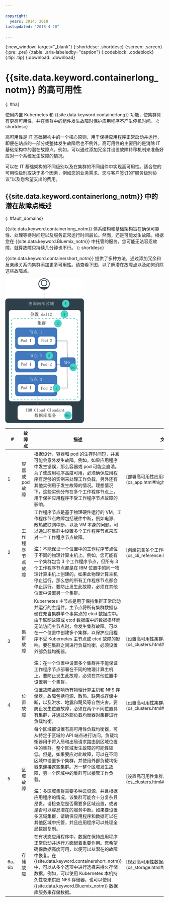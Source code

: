 ```yaml
---

copyright:
  years: 2014, 2018
lastupdated: "2018-4-20"

---
```


{:new_window: target="_blank"}
{:shortdesc: .shortdesc}
{:screen: .screen}
{:pre: .pre}
{:table: .aria-labeledby="caption"}
{:codeblock: .codeblock}
{:tip: .tip}
{:download: .download}


# {{site.data.keyword.containerlong_notm}} 的高可用性
{: #ha}

使用内置 Kubernetes 和 {{site.data.keyword.containerlong}} 功能，使集群具有更高可用性，并在集群中的组件发生故障时保护应用程序不产生停机时间。
{: shortdesc}

高可用性是 IT 基础架构中的一个核心原则，用于保持应用程序正常启动并运行，即便在站点的一部分或整体发生故障后也不例外。高可用性的主要目的是消除 IT 基础架构中的潜在故障点。例如，可以通过添加冗余并设置故障转移机制来准备好应对一个系统发生故障的情况。

可以在 IT 基础架构的不同级别以及在集群的不同组件中实现高可用性。适合您的可用性级别取决于多个因素，例如您的业务需求、您与客户签订的“服务级别协议”以及您希望支出的费用。

## {{site.data.keyword.containerlong_notm}} 中的潜在故障点概述
{: #fault_domains} 

{{site.data.keyword.containerlong_notm}} 体系结构和基础架构旨在确保可靠性、处理等待时间短以及服务正常运行时间最长。然而，还是可能发生故障。根据您在 {{site.data.keyword.Bluemix_notm}} 中托管的服务，您可能无法容忍故障，就算故障只持续几分钟也不行。
{: shortdesc}

{{site.data.keyword.containershort_notm}} 提供了多种方法，通过添加冗余和反亲缘关系向集群添加更多可用性。请查看下图，以了解潜在故障点以及如何消除这些故障点。

<img src="images/cs_failure_ov.png" alt="{{site.data.keyword.containershort_notm}} 区域内高可用性集群中故障区的概述。" width="250" style="width:250px; border-style: none"/>

<table summary="此表显示 {{site.data.keyword.containershort_notm}} 中的故障点。各行都应从左到右阅读，其中第一列是故障点编号，第二列是故障点标题，第三列是描述，第四列是文档链接。">
<col width="3%">
<col width="10%">
<col width="70%">
<col width="17%">
  <thead>
  <th>#</th>
  <th>故障点</th>
  <th>描述</th>
  <th>文档链接</th>
  </thead>
  <tbody>
    <tr>
      <td>1 </td>
      <td>容器或 pod 故障</td>
      <td>根据设计，容器和 pod 的生存时间短，并且可能会意外发生故障。例如，如果应用程序中发生错误，那么容器或 pod 可能会崩溃。为了使应用程序高度可用，必须确保应用程序有足够的实例来处理工作负载，另外还有其他实例用于发生故障的情况。理想情况下，这些实例分布在多个工作程序节点上，用于保护应用程序不受工作程序节点故障的影响。</td>
      <td>[部署高可用性应用程序。](cs_app.html#highly_available_apps)</td>
  </tr>
  <tr>
    <td>2</td>
    <td>工作程序节点故障</td>
    <td>工作程序节点是基于物理硬件运行的 VM。工作程序节点故障包括硬件中断，例如电源、散热或联网中断，以及 VM 本身的问题。可以通过在集群中设置多个工作程序节点来应对一个工作程序节点故障。<br/><br/><strong>注：</strong>不能保证一个位置中的工作程序节点位于不同的物理计算主机上。例如，您可能有一个集群包含 3 个工作程序节点，但所有 3 个工作程序节点都是在 IBM 位置中的同一物理计算主机上创建的。如果此物理计算主机停止运行，那么您的所有工作程序节点都会停止运行。要防止发生此故障，必须在其他位置中设置另一个集群。</td>
    <td>[创建包含多个工作程序节点的集群。](cs_cli_reference.html#cs_cluster_create)</td>
  </tr>
  <tr>
    <td>3 </td>
    <td>集群故障</td>
    <td>Kubernetes 主节点是用于保持集群正常启动并运行的主组件。主节点将所有集群数据存储在充当集群单个事实点的 etcd 数据库中。由于联网故障或 etcd 数据库中的数据损坏而无法访问主节点时，会发生集群故障。可以在一个位置中创建多个集群，以保护应用程序不受 Kubernetes 主节点或 etcd 故障的影响。要在集群之间进行负载均衡，必须设置外部负载均衡器。<br/><br/><strong>注：</strong>在一个位置中设置多个集群并不能保证工作程序节点部署在不同的物理计算主机上。要防止发生此故障，必须在其他位置中设置另一个集群。</td>
    <td>[设置高可用性集群。](cs_clusters.html#planning_clusters)</td>
  </tr>
  <tr>
    <td>4</td>
    <td>位置故障</td>
    <td>位置故障会影响所有物理计算主机和 NFS 存储器。故障包括电源、散热、联网或存储中断，以及洪水、地震和飓风等自然灾害。要防止发生位置故障，必须在两个不同位置具有集群，并通过外部负载均衡器对集群进行负载均衡。</td>
    <td>[设置高可用性集群。](cs_clusters.html#planning_clusters)</td>
  </tr>
  <tr>
    <td>5 </td>
    <td>区域故障</td>
    <td>每个区域都设置有高可用性负载均衡器，可从特定于区域的 API 端点进行访问。负载均衡器用于将入局和出局请求路由到区域位置中的集群。整个区域发生故障的可能性较低。但是，如果要应对此故障，可以在不同区域中设置多个集群，并使用外部负载均衡器来连接这些集群。万一整个区域发生故障，另一个区域中的集群可以接管工作负载。<br/><br/><strong>注：</strong>多区域集群需要多种云资源，并且根据应用程序的情况，该集群可能会十分复杂且昂贵。请检查您是否需要多区域设置，或者是否可以容忍潜在的服务中断。如果要设置多区域集群，请确保应用程序和数据可以在其他区域中托管，并且应用程序可以处理全局数据复制。</td>
    <td>[设置高可用性集群。](cs_clusters.html#planning_clusters)</td>
  </tr>
  <tr>
    <td>6a，6b</td>
    <td>存储故障</td>
    <td>在有状态应用程序中，数据在保持应用程序正常启动并运行方面起着重要作用。您希望确保数据高度可用，以便可以从潜在的故障中恢复。在 {{site.data.keyword.containershort_notm}} 中，可以从多个选项中进行选择来持久存储数据。例如，可以使用 Kubernetes 本机持久性卷来供应 NFS 存储器，也可以使用 {{site.data.keyword.Bluemix_notm}} 数据库服务来存储数据。</td>
    <td>[规划高可用性数据。](cs_storage.html#planning)</td>
  </tr>
  </tbody>
  </table>

